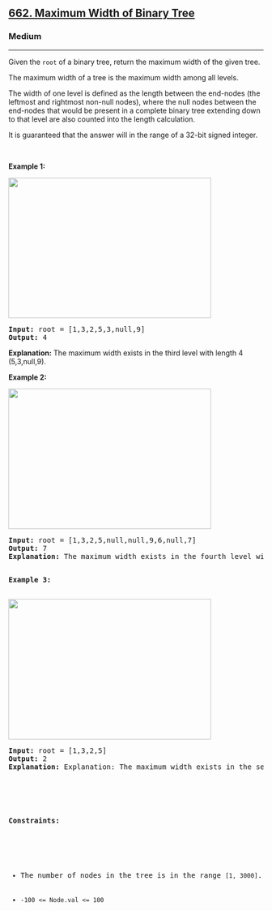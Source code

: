 <h2><a href="https://leetcode.com/problems/maximum-width-of-binary-tree/description/">662. Maximum Width of Binary Tree</a></h2><h3>Medium</h3><hr><div><p>Given the <code>root</code> of a binary tree, return the maximum width of the given tree.

The maximum width of a tree is the maximum width among all levels.

The width of one level is defined as the length between the end-nodes (the leftmost and rightmost non-null nodes), where the null nodes between the end-nodes that would be present in a complete binary tree extending down to that level are also counted into the length calculation.

It is guaranteed that the answer will in the range of a 32-bit signed integer.

<p>&nbsp;</p>
<p><strong>Example 1:</strong></p>
<img alt="" src="https://assets.leetcode.com/uploads/2021/05/03/width1-tree.jpg" style="width: 400px; height: 277px;">
<pre><strong>Input:</strong> root = [1,3,2,5,3,null,9]
<strong>Output:</strong> 4
</pre>
<strong>Explanation:</strong> The maximum width exists in the third level with length 4 (5,3,null,9).

<p><strong>Example 2:</strong></p>
<img alt="" src="https://assets.leetcode.com/uploads/2022/03/14/maximum-width-of-binary-tree-v3.jpg" style="width: 400px; height: 277px;">
<pre><strong>Input:</strong> root = [1,3,2,5,null,null,9,6,null,7]
<strong>Output:</strong> 7
<strong>Explanation:</strong> The maximum width exists in the fourth level with length 7 (6,null,null,null,null,null,7).

<p><strong>Example 3:</strong></p>
<img alt="" src="https://assets.leetcode.com/uploads/2021/05/03/width3-tree.jpg" style="width: 400px; height: 277px;">
<pre><strong>Input:</strong> root = [1,3,2,5]
<strong>Output:</strong> 2
<strong>Explanation:</strong> Explanation: The maximum width exists in the second level with length 2 (3,2).

<p>&nbsp;</p>
<p><strong>Constraints:</strong></p>

<ul>
	<li>The number of nodes in the tree is in the range <code>[1, 3000]</code>.</li>
	<li><code>-100 <= Node.val <= 100</code></li>
</ul>
</div>